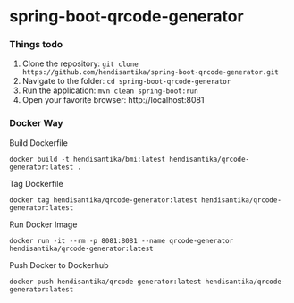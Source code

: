 # spring-boot-qrcode-generator

### Things todo

1. Clone the repository: `git clone https://github.com/hendisantika/spring-boot-qrcode-generator.git`
2. Navigate to the folder: `cd spring-boot-qrcode-generator`
3. Run the application: `mvn clean spring-boot:run`
4. Open your favorite browser: http://localhost:8081

### Docker Way

Build Dockerfile

```shell
docker build -t hendisantika/bmi:latest hendisantika/qrcode-generator:latest .
```

Tag Dockerfile

```shell
docker tag hendisantika/qrcode-generator:latest hendisantika/qrcode-generator:latest
```

Run Docker Image

```shell
docker run -it --rm -p 8081:8081 --name qrcode-generator hendisantika/qrcode-generator:latest
```

Push Docker to Dockerhub

```shell
docker push hendisantika/qrcode-generator:latest hendisantika/qrcode-generator:latest
```
